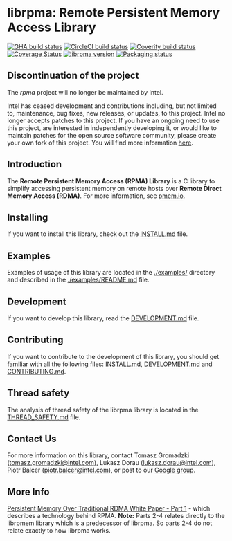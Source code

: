 # **librpma: Remote Persistent Memory Access Library**

[![GHA build status](https://github.com/pmem/rpma/workflows/GitHubActions/badge.svg?branch=main)](https://github.com/pmem/rpma/actions)
[![CircleCI build status](https://circleci.com/gh/pmem/rpma.svg?style=shield)](https://app.circleci.com/pipelines/github/pmem/rpma)
[![Coverity build status](https://scan.coverity.com/projects/21470/badge.svg)](https://scan.coverity.com/projects/pmem-rpma)
[![Coverage Status](https://codecov.io/github/pmem/rpma/coverage.svg?branch=main)](https://codecov.io/gh/pmem/rpma/branch/main)
[![librpma version](https://img.shields.io/github/tag/pmem/rpma.svg)](https://github.com/pmem/rpma/releases/latest)
[![Packaging status](https://repology.org/badge/tiny-repos/rpma.svg)](https://repology.org/project/rpma/versions)


## Discontinuation of the project

The *rpma* project will no longer be maintained by Intel.

Intel has ceased development and contributions including, but not limited to, maintenance, bug fixes, new releases, or updates, to this project.
Intel no longer accepts patches to this project.
If you have an ongoing need to use this project, are interested in independently developing it, or would like to maintain patches for the open source software community, please create your own fork of this project.
You will find more information [here](https://pmem.io/blog/2022/11/update-on-pmdk-and-our-long-term-support-strategy/).

## Introduction

The **Remote Persistent Memory Access (RPMA) Library** is a C library to simplify accessing persistent memory on remote hosts over **Remote Direct Memory Access (RDMA)**. For more information, see
[pmem.io](https://pmem.io).

## Installing

If you want to install this library, check out the [INSTALL.md](INSTALL.md) file.

## Examples

Examples of usage of this library are located in the [./examples/](./examples/) directory and described in the [./examples/README.md](./examples/README.md) file.

## Development

If you want to develop this library, read the [DEVELOPMENT.md](DEVELOPMENT.md) file.

## Contributing

If you want to contribute to the development of this library, you should get familiar with all the following files: [INSTALL.md](INSTALL.md), [DEVELOPMENT.md](DEVELOPMENT.md) and [CONTRIBUTING.md](CONTRIBUTING.md).

## Thread safety

The analysis of thread safety of the librpma library is located in the [THREAD_SAFETY.md](THREAD_SAFETY.md) file.

## Contact Us

For more information on this library, contact
Tomasz Gromadzki (tomasz.gromadzki@intel.com),
Lukasz Dorau (lukasz.dorau@intel.com),
Piotr Balcer (piotr.balcer@intel.com), or post to our
[Google group](https://groups.google.com/group/pmem).

## More Info

[Persistent Memory Over Traditional RDMA White Paper - Part 1](https://software.intel.com/content/www/us/en/develop/articles/persistent-memory-replication-over-traditional-rdma-part-1-understanding-remote-persistent.html) - which describes a technology behind RPMA. **Note:** Parts 2-4 relates directly to the librpmem library which is a predecessor of librpma. So parts 2-4 do not relate exactly to how librpma works.
